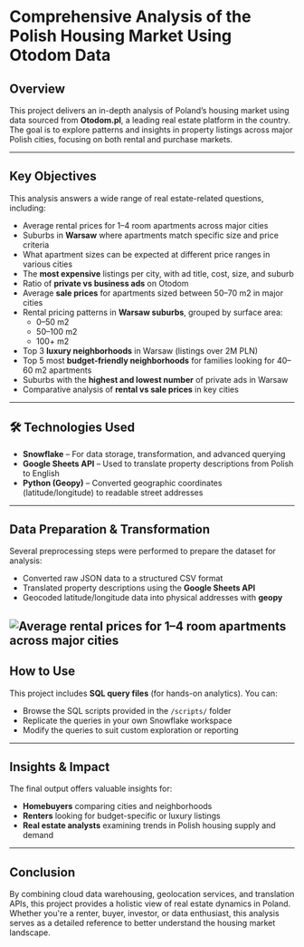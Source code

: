 #  Comprehensive Analysis of the Polish Housing Market Using Otodom Data

##  Overview
This project delivers an in-depth analysis of Poland’s housing market using data sourced from **Otodom.pl**, a leading real estate platform in the country. The goal is to explore patterns and insights in property listings across major Polish cities, focusing on both rental and purchase markets.

---

##  Key Objectives

This analysis answers a wide range of real estate-related questions, including:

- Average rental prices for 1–4 room apartments across major cities  
- Suburbs in **Warsaw** where apartments match specific size and price criteria  
- What apartment sizes can be expected at different price ranges in various cities  
- The **most expensive** listings per city, with ad title, cost, size, and suburb  
- Ratio of **private vs business ads** on Otodom  
- Average **sale prices** for apartments sized between 50–70 m2 in major cities  
- Rental pricing patterns in **Warsaw suburbs**, grouped by surface area:
  - 0–50 m2
  - 50–100 m2
  - 100+ m2  
- Top 3 **luxury neighborhoods** in Warsaw (listings over 2M PLN)  
- Top 5 most **budget-friendly neighborhoods** for families looking for 40–60 m2 apartments  
- Suburbs with the **highest and lowest number** of private ads in Warsaw  
- Comparative analysis of **rental vs sale prices** in key cities  

---

## 🛠 Technologies Used

- **Snowflake** – For data storage, transformation, and advanced querying  
- **Google Sheets API** – Used to translate property descriptions from Polish to English  
- **Python (Geopy)** – Converted geographic coordinates (latitude/longitude) to readable street addresses  

---

##  Data Preparation & Transformation

Several preprocessing steps were performed to prepare the dataset for analysis:

- Converted raw JSON data to a structured CSV format  
- Translated property descriptions using the **Google Sheets API**  
- Geocoded latitude/longitude data into physical addresses with **geopy**  

![Average rental prices for 1–4 room apartments across major cities  ](sql-real-estate-analysis/images/avg-rent.png)
---

##  How to Use

This project includes  **SQL query files** (for hands-on analytics). You can:

- Browse the SQL scripts provided in the `/scripts/` folder  
- Replicate the queries in your own Snowflake workspace  
- Modify the queries to suit custom exploration or reporting  

---

##  Insights & Impact

The final output offers valuable insights for:
- **Homebuyers** comparing cities and neighborhoods  
- **Renters** looking for budget-specific or luxury listings  
- **Real estate analysts** examining trends in Polish housing supply and demand  

---

##  Conclusion

By combining cloud data warehousing, geolocation services, and translation APIs, this project provides a holistic view of real estate dynamics in Poland. Whether you're a renter, buyer, investor, or data enthusiast, this analysis serves as a detailed reference to better understand the housing market landscape.
